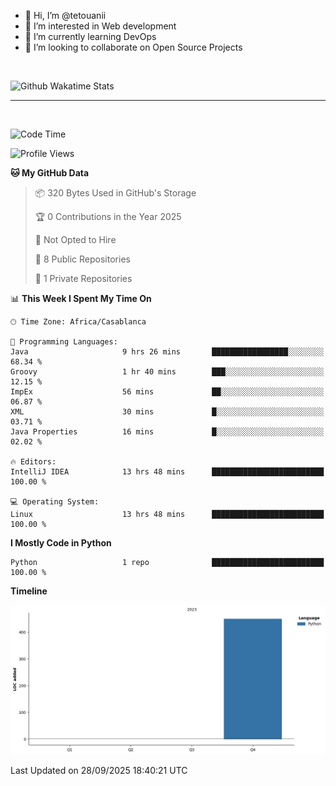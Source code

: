 - 👋 Hi, I’m @tetouanii
- 👀 I’m interested in Web development
- 🌱 I’m currently learning DevOps
- 💞️ I’m looking to collaborate on Open Source Projects

<br/>


![Github Wakatime Stats](https://github-readme-stats.vercel.app/api/wakatime/?username=@walidbosso&layout=compact&&theme=default&link="https://www.github.com/USERNAME/") 

--- 

<br/>


  
<!--START_SECTION:waka-->
![Code Time](http://img.shields.io/badge/Code%20Time-675%20hrs%2020%20mins-blue)

![Profile Views](http://img.shields.io/badge/Profile%20Views-1-blue)

**🐱 My GitHub Data** 

> 📦 320 Bytes Used in GitHub's Storage 
 > 
> 🏆 0 Contributions in the Year 2025
 > 
> 🚫 Not Opted to Hire
 > 
> 📜 8 Public Repositories 
 > 
> 🔑 1 Private Repositories 
 > 
📊 **This Week I Spent My Time On** 

```text
🕑︎ Time Zone: Africa/Casablanca

💬 Programming Languages: 
Java                     9 hrs 26 mins       █████████████████░░░░░░░░   68.34 % 
Groovy                   1 hr 40 mins        ███░░░░░░░░░░░░░░░░░░░░░░   12.15 % 
ImpEx                    56 mins             ██░░░░░░░░░░░░░░░░░░░░░░░   06.87 % 
XML                      30 mins             █░░░░░░░░░░░░░░░░░░░░░░░░   03.71 % 
Java Properties          16 mins             █░░░░░░░░░░░░░░░░░░░░░░░░   02.02 % 

🔥 Editors: 
IntelliJ IDEA            13 hrs 48 mins      █████████████████████████   100.00 % 

💻 Operating System: 
Linux                    13 hrs 48 mins      █████████████████████████   100.00 % 
```

**I Mostly Code in Python** 

```text
Python                   1 repo              █████████████████████████   100.00 % 
```



**Timeline**

![Lines of Code chart](https://raw.githubusercontent.com/tetouanii/tetouanii/main/assets/bar_graph.png)


 Last Updated on 28/09/2025 18:40:21 UTC
<!--END_SECTION:waka-->

